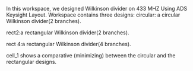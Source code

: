 In this workspace, we designed Wilkinson divider on 433 MHZ Using ADS Keysight Layout.
Workspace contains three designs:
circular: a circular Wilkinson divider(2 branches).

rect2:a rectangular Wilkinson divider(2 branches).

rect 4:a rectangular Wilkinson divider(4 branches).

cell_1 shows a comparative (minimizing) between the circular and the rectangular designs. 
